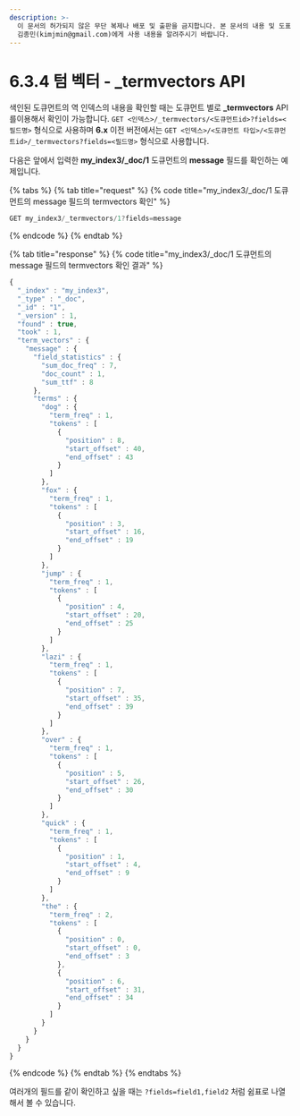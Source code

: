```yaml
---
description: >-
  이 문서의 허가되지 않은 무단 복제나 배포 및 출판을 금지합니다. 본 문서의 내용 및 도표 등을 인용하고자 하는 경우 출처를 명시하고
  김종민(kimjmin@gmail.com)에게 사용 내용을 알려주시기 바랍니다.
---
```


# 6.3.4 텀 벡터 - \_termvectors API

&#x20; 색인된 도큐먼트의 역 인덱스의 내용을 확인할 때는 도큐먼트 별로 **\_termvectors** API를이용해서 확인이 가능합니다. `GET <인덱스>/_termvectors/<도큐먼트id>?fields=<필드명>` 형식으로 사용하며 **6.x** 이전 버전에서는 `GET <인덱스>/<도큐먼트 타입>/<도큐먼트id>/_termvectors?fields=<필드명>` 형식으로 사용합니다.&#x20;

&#x20; 다음은 앞에서 입력한 **my\_index3/\_doc/1** 도큐먼트의 **message** 필드를 확인하는 예제입니다.

{% tabs %}
{% tab title="request" %}
{% code title="my_index3/_doc/1 도큐먼트의 message 필드의 termvectors 확인" %}
```javascript
GET my_index3/_termvectors/1?fields=message
```
{% endcode %}
{% endtab %}

{% tab title="response" %}
{% code title="my_index3/_doc/1 도큐먼트의 message 필드의 termvectors 확인 결과" %}
```javascript
{
  "_index" : "my_index3",
  "_type" : "_doc",
  "_id" : "1",
  "_version" : 1,
  "found" : true,
  "took" : 1,
  "term_vectors" : {
    "message" : {
      "field_statistics" : {
        "sum_doc_freq" : 7,
        "doc_count" : 1,
        "sum_ttf" : 8
      },
      "terms" : {
        "dog" : {
          "term_freq" : 1,
          "tokens" : [
            {
              "position" : 8,
              "start_offset" : 40,
              "end_offset" : 43
            }
          ]
        },
        "fox" : {
          "term_freq" : 1,
          "tokens" : [
            {
              "position" : 3,
              "start_offset" : 16,
              "end_offset" : 19
            }
          ]
        },
        "jump" : {
          "term_freq" : 1,
          "tokens" : [
            {
              "position" : 4,
              "start_offset" : 20,
              "end_offset" : 25
            }
          ]
        },
        "lazi" : {
          "term_freq" : 1,
          "tokens" : [
            {
              "position" : 7,
              "start_offset" : 35,
              "end_offset" : 39
            }
          ]
        },
        "over" : {
          "term_freq" : 1,
          "tokens" : [
            {
              "position" : 5,
              "start_offset" : 26,
              "end_offset" : 30
            }
          ]
        },
        "quick" : {
          "term_freq" : 1,
          "tokens" : [
            {
              "position" : 1,
              "start_offset" : 4,
              "end_offset" : 9
            }
          ]
        },
        "the" : {
          "term_freq" : 2,
          "tokens" : [
            {
              "position" : 0,
              "start_offset" : 0,
              "end_offset" : 3
            },
            {
              "position" : 6,
              "start_offset" : 31,
              "end_offset" : 34
            }
          ]
        }
      }
    }
  }
}

```
{% endcode %}
{% endtab %}
{% endtabs %}

&#x20; 여러개의 필드를 같이 확인하고 싶을 때는 `?fields=field1,field2` 처럼 쉼표로 나열해서 볼 수 있습니다.
